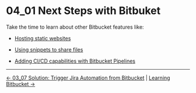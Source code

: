 # 04_01 Next Steps with Bitbuket

Take the time to learn about other Bitbucket features like:

- [Hosting static websites](https://support.atlassian.com/bitbucket-cloud/docs/publishing-a-website-on-bitbucket-cloud/)

- [Using snippets to share files](https://support.atlassian.com/bitbucket-cloud/docs/snippets-overview/)

- [Adding CI/CD capabilities with Bitbucket Pipelines](https://support.atlassian.com/bitbucket-cloud/docs/get-started-with-bitbucket-pipelines/)


<!-- FooterStart -->
---
[← 03_07 Solution: Trigger Jira Automation from Bitbucket](../../ch3_working_with_jira_cloud/03_07_solution_trigger_jira_automation_from_bitbucket/README.md) | [Learning Bitbucket →](../../README.md)
<!-- FooterEnd -->
